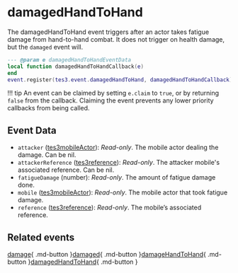 # damagedHandToHand
<div class="search_terms" style="display: none">damagedhandtohand</div>

<!---
	This file is autogenerated. Do not edit this file manually. Your changes will be ignored.
	More information: https://github.com/MWSE/MWSE/tree/master/docs
-->

The damagedHandToHand event triggers after an actor takes fatigue damage from hand-to-hand combat. It does not trigger on health damage, but the `damaged` event will.

```lua
--- @param e damagedHandToHandEventData
local function damagedHandToHandCallback(e)
end
event.register(tes3.event.damagedHandToHand, damagedHandToHandCallback)
```

!!! tip
	An event can be claimed by setting `e.claim` to `true`, or by returning `false` from the callback. Claiming the event prevents any lower priority callbacks from being called.

## Event Data

* `attacker` ([tes3mobileActor](../types/tes3mobileActor.md)): *Read-only*. The mobile actor dealing the damage. Can be nil.
* `attackerReference` ([tes3reference](../types/tes3reference.md)): *Read-only*. The attacker mobile's associated reference. Can be nil.
* `fatigueDamage` (number): *Read-only*. The amount of fatigue damage done.
* `mobile` ([tes3mobileActor](../types/tes3mobileActor.md)): *Read-only*. The mobile actor that took fatigue damage.
* `reference` ([tes3reference](../types/tes3reference.md)): *Read-only*. The mobile’s associated reference.


## Related events

[damage](./damage.md){ .md-button }[damaged](./damaged.md){ .md-button }[damageHandToHand](./damageHandToHand.md){ .md-button }[damagedHandToHand](./damagedHandToHand.md){ .md-button }

